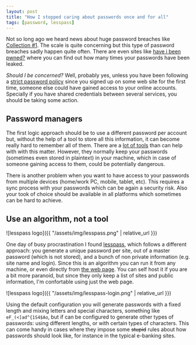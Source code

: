 ```yaml
---
layout: post
title: "How I stopped caring about passwords once and for all"
tags: [password, lesspass]
---
```


Not so long ago we heard news about huge password breaches like [Collection #1](https://mashable.com/article/collection-1-password-breach). The scale is quite concerning but this type of password breaches sadly happen quite often. There are even sites like [have i been pwned?](https://haveibeenpwned.com/) where you can find out how many times your passwords have been leaked.

*Should I be concerned?* Well, probably yes, unless you have been following a [strict password policy](https://security.web.cern.ch/security/recommendations/en/passwords.shtml) since you signed up on some web site for the first time, someone else could have gained access to your online accounts. Specially if you have shared credentials between several services, you should be taking some action.

## Password managers

The first logic approach should be to use a different password per account but, without the help of a tool to store all this information, it can become really hard to remember all of them. There are a [lot of tools](https://en.wikipedia.org/wiki/List_of_password_managers) than can help with with this matter. However, they normally keep your passwords (sometimes even stored in plaintext) in your machine, which in case of someone gaining access to them, could be potentially dangerous.

There is another problem when you want to have access to your passwords from multiple devices (home/work PC, mobile, tablet, etc). This requires a sync process with your passwords which can be again a security risk. Also your took of choice should be available in all platforms which sometimes can be hard to achieve.

## Use an algorithm, not a tool

![lesspass logo]({{ "/assets/img/lesspass.png" | relative_url }})

One day of busy procrastination I found [lesspass](https://lesspass.com), which follows a different approach: you generate a unique password per site, out of a master password (which is not stored), and a bunch of non private information (e.g. site name and login). Since this is an algorithm you can run it from any machine, or even directly from [the web page](https://lesspass.com). You can self host it if you are a bit more paranoid, but since they only keep a list of sites and public information, I'm confortable using just the web page.

![lesspass logo]({{ "/assets/img/lesspass-login.png" | relative_url }})

Using the default configuration you will generate passwords with a fixed length and mixing letters and special characters, something like `eF_(<]ad^{1S4$Ao`, but if can be configured to generate other types of passwords: using different lengths, or with certain types of characters. This can come handy in cases where they impose some ~~stupid~~ rules about how passwords should look like, for instance in the typical e-banking sites. 
